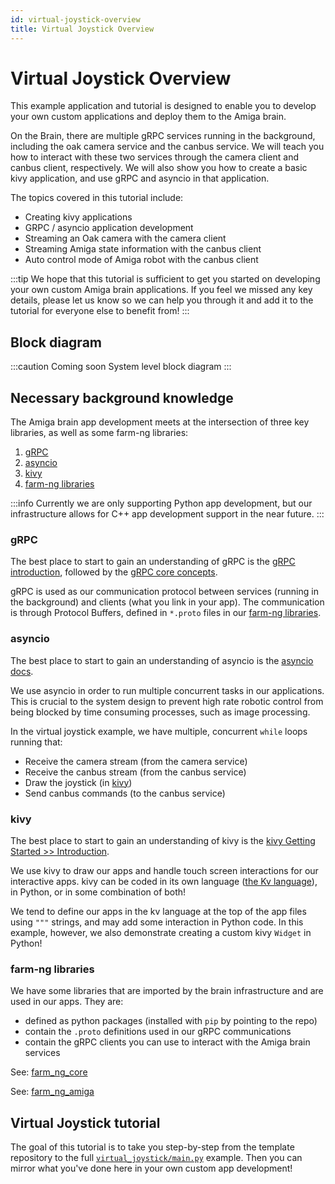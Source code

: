 ```yaml
---
id: virtual-joystick-overview
title: Virtual Joystick Overview
---
```

# Virtual Joystick Overview

This example application and tutorial is designed to enable you to develop your own custom applications and deploy them to the Amiga brain.

On the Brain, there are multiple gRPC services running in the background, including the oak camera service and the canbus service.
We will teach you how to interact with these two services through the camera client and canbus client, respectively.
We will also show you how to create a basic kivy application, and use gRPC and asyncio in that application.

The topics covered in this tutorial include:
- Creating kivy applications
- GRPC / asyncio application development
- Streaming an Oak camera with the camera client
- Streaming Amiga state information with the canbus client
- Auto control mode of Amiga robot with the canbus client

:::tip
We hope that this tutorial is sufficient to get you started on developing your own custom Amiga brain applications.
If you feel we missed any key details, please let us know so we can help you through it and add it to the tutorial for everyone else to benefit from!
:::


## Block diagram

:::caution Coming soon
System level block diagram
:::

## Necessary background knowledge

The Amiga brain app development meets at the intersection of three key libraries, as well as some farm-ng libraries:

1. [gRPC](https://grpc.io/)
2. [asyncio](https://docs.python.org/3/library/asyncio.html)
3. [kivy](https://kivy.org/)
4. [farm-ng libraries](#farm-ng-libraries)

:::info
Currently we are only supporting Python app development, but our infrastructure allows for C++ app development support in the near future.
:::

### gRPC

The best place to start to gain an understanding of gRPC is the [gRPC introduction](https://grpc.io/docs/what-is-grpc/introduction/), followed by the [gRPC core concepts](https://grpc.io/docs/what-is-grpc/core-concepts/).

gRPC is used as our communication protocol between services (running in the background) and clients (what you link in your app).
The communication is through Protocol Buffers, defined in `*.proto` files in our [farm-ng libraries](#farm-ng-libraries).

### asyncio

The best place to start to gain an understanding of asyncio is the [asyncio docs](https://docs.python.org/3/library/asyncio.html).

We use asyncio in order to run multiple concurrent tasks in our applications.
This is crucial to the system design to prevent high rate robotic control from being blocked by time consuming processes, such as image processing.

In the virtual joystick example, we have multiple, concurrent `while` loops running that:
- Receive the camera stream (from the camera service)
- Receive the canbus stream (from the canbus service)
- Draw the joystick (in [kivy](#kivy))
- Send canbus commands (to the canbus service)

### kivy

The best place to start to gain an understanding of kivy is the [kivy Getting Started >> Introduction](https://kivy.org/doc/stable/gettingstarted/intro.html).

We use kivy to draw our apps and handle touch screen interactions for our interactive apps.
kivy can be coded in its own language ([the Kv language](https://kivy.org/doc/stable/guide/lang.html)), in Python, or in some combination of both!

We tend to define our apps in the kv language at the top of the app files using `"""` strings, and may add some interaction in Python code.
In this example, however, we also demonstrate creating a custom kivy `Widget` in Python!

### farm-ng libraries

We have some libraries that are imported by the brain infrastructure and are used in our apps.
They are:
- defined as python packages (installed with `pip` by pointing to the repo)
- contain the `.proto` definitions used in our gRPC communications
- contain the gRPC clients you can use to interact with the Amiga brain services

See: [farm_ng_core](https://github.com/farm-ng/farm-ng-core)

See: [farm_ng_amiga](https://github.com/farm-ng/amiga-brain-api)

## Virtual Joystick tutorial

The goal of this tutorial is to take you step-by-step from the template repository to the full [`virtual_joystick/main.py`](https://github.com/farm-ng/amiga-brain-api/blob/main/py/examples/virtual_joystick/main.py) example.
Then you can mirror what you've done here in your own custom app development!
